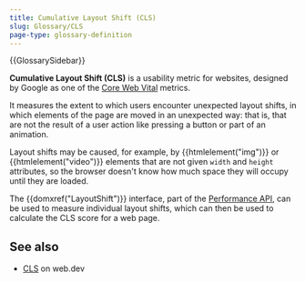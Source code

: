 ```yaml
---
title: Cumulative Layout Shift (CLS)
slug: Glossary/CLS
page-type: glossary-definition
---
```


{{GlossarySidebar}}

**Cumulative Layout Shift (CLS)** is a usability metric for websites, designed by Google as one of the [Core Web Vital](https://web.dev/articles/web-vitals) metrics.

It measures the extent to which users encounter unexpected layout shifts, in which elements of the page are moved in an unexpected way: that is, that are not the result of a user action like pressing a button or part of an animation.

Layout shifts may be caused, for example, by {{htmlelement("img")}} or {{htmlelement("video")}} elements that are not given `width` and `height` attributes, so the browser doesn't know how much space they will occupy until they are loaded.

The {{domxref("LayoutShift")}} interface, part of the [Performance API](/en-US/docs/Web/API/Performance_API), can be used to measure individual layout shifts, which can then be used to calculate the CLS score for a web page.

## See also

- [CLS](https://web.dev/articles/cls) on web.dev
